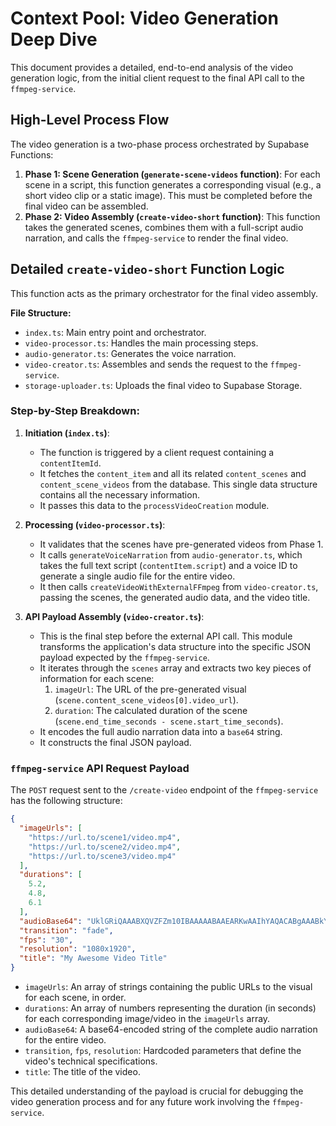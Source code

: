 # Context Pool: Video Generation Deep Dive

This document provides a detailed, end-to-end analysis of the video generation logic, from the initial client request to the final API call to the `ffmpeg-service`.

## High-Level Process Flow

The video generation is a two-phase process orchestrated by Supabase Functions:

1.  **Phase 1: Scene Generation (`generate-scene-videos` function)**: For each scene in a script, this function generates a corresponding visual (e.g., a short video clip or a static image). This must be completed before the final video can be assembled.
2.  **Phase 2: Video Assembly (`create-video-short` function)**: This function takes the generated scenes, combines them with a full-script audio narration, and calls the `ffmpeg-service` to render the final video.

## Detailed `create-video-short` Function Logic

This function acts as the primary orchestrator for the final video assembly.

**File Structure:**
- `index.ts`: Main entry point and orchestrator.
- `video-processor.ts`: Handles the main processing steps.
- `audio-generator.ts`: Generates the voice narration.
- `video-creator.ts`: Assembles and sends the request to the `ffmpeg-service`.
- `storage-uploader.ts`: Uploads the final video to Supabase Storage.

### Step-by-Step Breakdown:

1.  **Initiation (`index.ts`)**:
    -   The function is triggered by a client request containing a `contentItemId`.
    -   It fetches the `content_item` and all its related `content_scenes` and `content_scene_videos` from the database. This single data structure contains all the necessary information.
    -   It passes this data to the `processVideoCreation` module.

2.  **Processing (`video-processor.ts`)**:
    -   It validates that the scenes have pre-generated videos from Phase 1.
    -   It calls `generateVoiceNarration` from `audio-generator.ts`, which takes the full text script (`contentItem.script`) and a voice ID to generate a single audio file for the entire video.
    -   It then calls `createVideoWithExternalFFmpeg` from `video-creator.ts`, passing the scenes, the generated audio data, and the video title.

3.  **API Payload Assembly (`video-creator.ts`)**:
    -   This is the final step before the external API call. This module transforms the application's data structure into the specific JSON payload expected by the `ffmpeg-service`.
    -   It iterates through the `scenes` array and extracts two key pieces of information for each scene:
        1.  `imageUrl`: The URL of the pre-generated visual (`scene.content_scene_videos[0].video_url`).
        2.  `duration`: The calculated duration of the scene (`scene.end_time_seconds - scene.start_time_seconds`).
    -   It encodes the full audio narration data into a `base64` string.
    -   It constructs the final JSON payload.

### `ffmpeg-service` API Request Payload

The `POST` request sent to the `/create-video` endpoint of the `ffmpeg-service` has the following structure:

```json
{
  "imageUrls": [
    "https://url.to/scene1/video.mp4",
    "https://url.to/scene2/video.mp4",
    "https://url.to/scene3/video.mp4"
  ],
  "durations": [
    5.2,
    4.8,
    6.1
  ],
  "audioBase64": "UklGRiQAAABXQVZFZm10IBAAAAABAAEARKwAAIhYAQACABgAAABkYXRhIAAAAA...",
  "transition": "fade",
  "fps": "30",
  "resolution": "1080x1920",
  "title": "My Awesome Video Title"
}
```

-   `imageUrls`: An array of strings containing the public URLs to the visual for each scene, in order.
-   `durations`: An array of numbers representing the duration (in seconds) for each corresponding image/video in the `imageUrls` array.
-   `audioBase64`: A base64-encoded string of the complete audio narration for the entire video.
-   `transition`, `fps`, `resolution`: Hardcoded parameters that define the video's technical specifications.
-   `title`: The title of the video.

This detailed understanding of the payload is crucial for debugging the video generation process and for any future work involving the `ffmpeg-service`.
